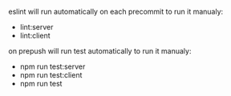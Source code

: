 eslint will run automatically on each precommit
to run it manualy:
 - lint:server
 - lint:client

on prepush will run test automatically
to run it manualy:
 - npm run test:server
 - npm run test:client
 - npm run test
